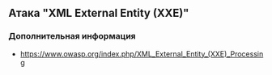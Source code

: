 ## Атака "XML External Entity (XXE)"

### Дополнительная информация

* https://www.owasp.org/index.php/XML_External_Entity_(XXE)_Processing